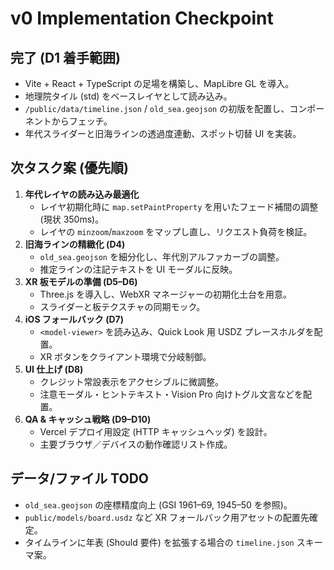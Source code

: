 ﻿# v0 Implementation Checkpoint

## 完了 (D1 着手範囲)
- Vite + React + TypeScript の足場を構築し、MapLibre GL を導入。
- 地理院タイル (std) をベースレイヤとして読み込み。
- `/public/data/timeline.json` / `old_sea.geojson` の初版を配置し、コンポーネントからフェッチ。
- 年代スライダーと旧海ラインの透過度連動、スポット切替 UI を実装。

## 次タスク案 (優先順)
1. **年代レイヤの読み込み最適化**
   - レイヤ初期化時に `map.setPaintProperty` を用いたフェード補間の調整 (現状 350ms)。
   - レイヤの `minzoom`/`maxzoom` をマップし直し、リクエスト負荷を検証。
2. **旧海ラインの精緻化 (D4)**
   - `old_sea.geojson` を細分化し、年代別アルファカーブの調整。
   - 推定ラインの注記テキストを UI モーダルに反映。
3. **XR 板モデルの準備 (D5–D6)**
   - Three.js を導入し、WebXR マネージャーの初期化土台を用意。
   - スライダーと板テクスチャの同期モック。
4. **iOS フォールバック (D7)**
   - `<model-viewer>` を読み込み、Quick Look 用 USDZ プレースホルダを配置。
   - XR ボタンをクライアント環境で分岐制御。
5. **UI 仕上げ (D8)**
   - クレジット常設表示をアクセシブルに微調整。
   - 注意モーダル・ヒントテキスト・Vision Pro 向けトグル文言などを配置。
6. **QA & キャッシュ戦略 (D9–D10)**
   - Vercel デプロイ用設定 (HTTP キャッシュヘッダ) を設計。
   - 主要ブラウザ／デバイスの動作確認リスト作成。

## データ/ファイル TODO
- `old_sea.geojson` の座標精度向上 (GSI 1961–69, 1945–50 を参照)。
- `public/models/board.usdz` など XR フォールバック用アセットの配置先確定。
- タイムラインに年表 (Should 要件) を拡張する場合の `timeline.json` スキーマ案。
